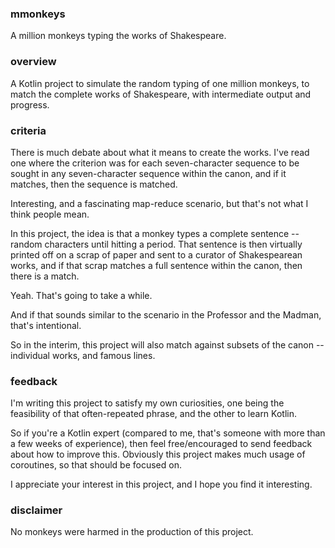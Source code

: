 ### mmonkeys

A million monkeys typing the works of Shakespeare.

### overview

A Kotlin project to simulate the random typing of one
million monkeys, to match the complete works of
Shakespeare, with intermediate output and progress.

### criteria

There is much debate about what it means to create the
works. I've read one where the criterion was for each
seven-character sequence to be sought in any
seven-character sequence within the canon, and if it matches,
then the sequence is matched.

Interesting, and a fascinating map-reduce scenario,
but that's not what I think people mean.

In this project, the idea is that a monkey types a
complete sentence -- random characters until hitting a
period. That sentence is then virtually printed off on
a scrap of paper and sent to a curator of Shakespearean
works, and if that scrap matches a full sentence
within the canon, then there is a match.

Yeah. That's going to take a while.

And if that sounds similar to the scenario in the
Professor and the Madman, that's intentional. 

So in the interim, this project will also match against
subsets of the canon -- individual works, and famous
lines.

### feedback

I'm writing this project to satisfy my own curiosities,
one being the feasibility of that often-repeated phrase,
and the other to learn Kotlin.

So if you're a Kotlin expert (compared to me, that's
someone with more than a few weeks of experience), then feel
free/encouraged to send feedback about how to improve
this. Obviously this project makes much usage of 
coroutines, so that should be focused on.

I appreciate your interest in this project, and I
hope you find it interesting.

### disclaimer

No monkeys were harmed in the production of this project.